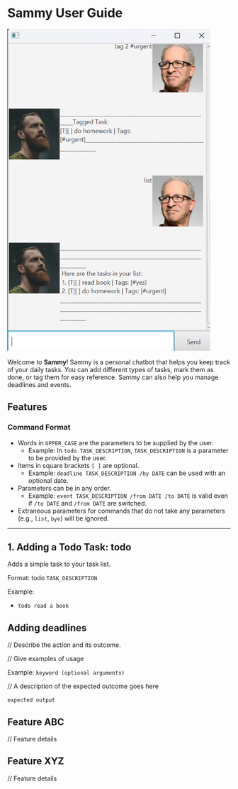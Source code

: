 # Sammy User Guide

![img.png](img.png)

Welcome to **Sammy**! Sammy is a personal chatbot that helps you keep track of your daily tasks. You can add
different types of tasks, mark them as done, or tag them for easy reference. Sammy can also help you manage deadlines 
and events.

## Features

### Command Format
- Words in `UPPER_CASE` are the parameters to be supplied by the user.
    - Example: In `todo TASK_DESCRIPTION`, `TASK_DESCRIPTION` is a parameter to be provided by the user.
- Items in square brackets `[ ]` are optional.
    - Example: `deadline TASK_DESCRIPTION /by DATE` can be used with an optional date.
- Parameters can be in any order.
    - Example: `event TASK_DESCRIPTION /from DATE /to DATE` is valid even if `/to DATE` and `/from DATE` are switched.
- Extraneous parameters for commands that do not take any parameters (e.g., `list`, `bye`) will be ignored.

---

## 1. Adding a Todo Task: todo
Adds a simple task to your task list.

Format: todo `TASK_DESCRIPTION`

Example: 
- `todo read a book`

## Adding deadlines

// Describe the action and its outcome.

// Give examples of usage

Example: `keyword (optional arguments)`

// A description of the expected outcome goes here

```
expected output
```

## Feature ABC

// Feature details


## Feature XYZ

// Feature details